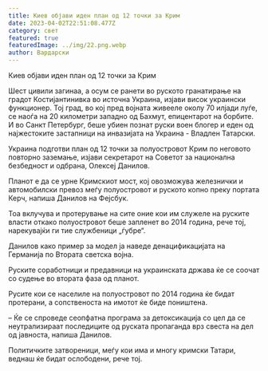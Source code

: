 ```yaml
---
title: Киев објави иден план од 12 точки за Крим
date: 2023-04-02T22:51:08.477Z
category: свет
featured: true
featuredImage: ../img/22.png.webp
author: Вардарски
---
```


Киев објави иден план од 12 точки за Крим

Шест цивили загинаа, а осум се ранети во руското гранатирање на градот Костијантинивка во источна Украина, изјави висок украински функционер. Тој град, во кој пред војната живееле околу 70 илјади луѓе, се наоѓа на 20 километри западно од Бахмут, епицентарот на борбите. И во Санкт Петербург, беше убиен познат руски воен блогер и еден од најжестоките застапници на инвазијата на Украина - Владлен Татарски.

Украина подготви план од 12 точки за полуостровот Крим по неговото повторно заземање, изјави секретарот на Советот за национална безбедност и одбрана, Олексеј Данилов.

Планот е да се урне Кримскиот мост, кој овозможува железнички и автомобилски превоз меѓу полуостровот и руското копно преку портата Керч, напиша Данилов на Фејсбук.

Тоа вклучува и протерување на сите оние кои им служеле на руските власти откако полуостровот беше запленет во 2014 година, рече тој, нарекувајќи ги тие службеници „ѓубре“.

Данилов како пример за модел ја наведе денацификацијата на Германија по Втората светска војна.

Руските соработници и предавници на украинската држава ќе се соочат со судење во втората фаза од планот.

Русите кои се населиле на полуостровот по 2014 година ќе бидат протерани, а сопственоста на имотот ќе биде поништена.

– Ќе се спроведе сеопфатна програма за детоксикација со цел да се неутрализираат последиците од руската пропаганда врз свеста на дел од јавноста, напиша Данилов.

Политичките затвореници, меѓу кои има и многу кримски Татари, веднаш ќе бидат ослободени, рече тој.
